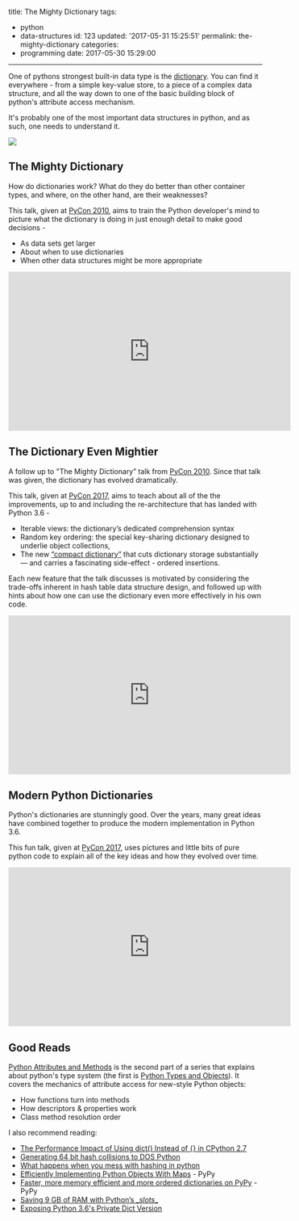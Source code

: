 title: The Mighty Dictionary
tags:
  - python
  - data-structures
id: 123
updated: '2017-05-31 15:25:51'
permalink: the-mighty-dictionary
categories:
  - programming
date: 2017-05-30 15:29:00
---

One of pythons strongest built-in data type is the [dictionary](https://docs.python.org/3/library/stdtypes.html#dict). You can find it everywhere - from a simple key-value store, to a piece of a complex data structure, and all the way down to one of the basic building block of python's attribute access mechanism.

It's probably one of the most important data structures in python, and as such, one needs to understand it.

![](/images/2017/05/hashtable.jpg)

## The Mighty Dictionary

How do dictionaries work? What do they do better than other container types, and where, on the other hand, are their weaknesses?

This talk, given at [PyCon 2010](http://pyvideo.org/events/pycon-us-2010.html),  aims to train the Python developer's mind to picture what the dictionary is doing in just enough detail to make good decisions -
- As data sets get larger
- About when to use dictionaries
- When other data structures might be more appropriate


<iframe width="560" height="315" src="https://www.youtube-nocookie.com/embed/C4Kc8xzcA68" frameborder="0" allowfullscreen></iframe>


## The Dictionary Even Mightier

A follow up to "The Mighty Dictionary” talk from [PyCon 2010](http://pyvideo.org/events/pycon-us-2010.html). Since that talk was given, the dictionary has evolved dramatically.

This talk, given at [PyCon 2017](https://speakerdeck.com/pycon2017), aims to teach about all of the the improvements, up to and including the re-architecture that has landed with Python 3.6 -
- Iterable views: the dictionary’s dedicated comprehension syntax
- Random key ordering: the special key-sharing dictionary designed to underlie object collections, 
- The new [“compact dictionary”](https://docs.python.org/3/whatsnew/3.6.html#new-dict-implementation) that cuts dictionary storage substantially — and carries a fascinating side-effect - ordered insertions.

Each new feature that the talk discusses is motivated by considering the trade-offs inherent in hash table data structure design, and followed up with hints about how one can use the dictionary even more effectively in his own code.

<iframe width="560" height="315" src="https://www.youtube-nocookie.com/embed/66P5FMkWoVU" frameborder="0" allowfullscreen></iframe>

## Modern Python Dictionaries

Python's dictionaries are stunningly good. Over the years, many great ideas have combined together to produce the modern implementation in Python 3.6.

This fun talk, given at [PyCon 2017](https://speakerdeck.com/pycon2017), uses pictures and little bits of pure python code to explain all of the key ideas and how they evolved over time.

<iframe width="560" height="315" src="https://www.youtube-nocookie.com/embed/npw4s1QTmPg" frameborder="0" allowfullscreen></iframe>

## Good Reads

[Python Attributes and Methods](http://www.cafepy.com/article/python_attributes_and_methods/) is the second part of a series that explains about python's type system (the first is [Python Types and Objects](http://www.cafepy.com/article/python_types_and_objects/)). It covers the mechanics of attribute access for new-style Python objects:

* How functions turn into methods
* How descriptors & properties work
* Class method resolution order

I also recommend reading:

* [The Performance Impact of Using dict() Instead of {} in CPython 2.7](https://doughellmann.com/blog/2012/11/12/the-performance-impact-of-using-dict-instead-of-in-cpython-2-7-2/)
* [Generating 64 bit hash collisions to DOS Python](https://medium.com/@robertgrosse/generating-64-bit-hash-collisions-to-dos-python-5b21404a5306)
* [What happens when you mess with hashing in python](http://www.asmeurer.com/blog/posts/what-happens-when-you-mess-with-hashing-in-python/)
* [Efficiently Implementing Python Objects With Maps](https://morepypy.blogspot.co.il/2010/11/efficiently-implementing-python-objects.html) - PyPy
* [Faster, more memory efficient and more ordered dictionaries on PyPy](https://morepypy.blogspot.co.il/2015/01/faster-more-memory-efficient-and-more.html) - PyPy
* [Saving 9 GB of RAM with Python’s \__slots__](http://tech.oyster.com/save-ram-with-python-slots/)
* [Exposing Python 3.6's Private Dict Version](https://jakevdp.github.io/blog/2017/05/26/exposing-private-dict-version/)
